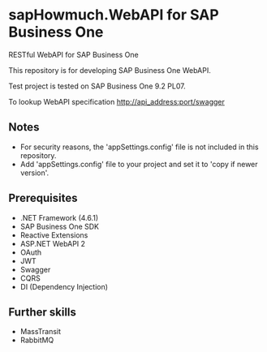 # **sapHowmuch.WebAPI** for SAP Business One

RESTful WebAPI for SAP Business One

This repository is for developing SAP Business One WebAPI.

Test project is tested on SAP Business One 9.2 PL07.

To lookup WebAPI specification [http://api_address:port/swagger](http://api_address/swagger)

## Notes

* For security reasons, the 'appSettings.config' file is not included in this repository.
* Add 'appSettings.config' file to your project and set it to 'copy if newer version'.

## Prerequisites

* .NET Framework (4.6.1)
* SAP Business One SDK
* Reactive Extensions
* ASP.NET WebAPI 2
* OAuth
* JWT
* Swagger
* CQRS
* DI (Dependency Injection)

## Further skills

* MassTransit
* RabbitMQ
